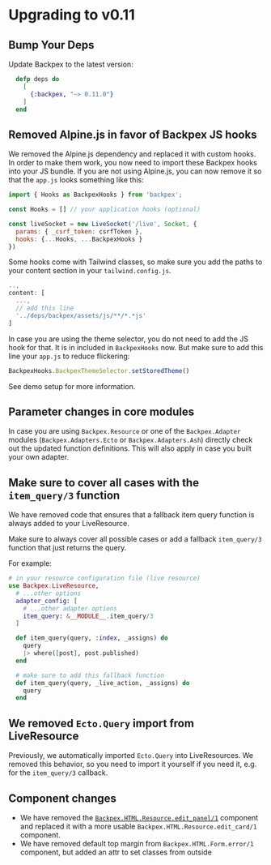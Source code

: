 # Upgrading to v0.11

## Bump Your Deps

Update Backpex to the latest version:

```elixir
  defp deps do
    [
      {:backpex, "~> 0.11.0"}
    ]
  end
```

## Removed Alpine.js in favor of Backpex JS hooks

We removed the Alpine.js dependency and replaced it with custom hooks. In order to make them work, you now need to
import these Backpex hooks into your JS bundle. If you are not using Alpine.js, you can now remove it so that the
`app.js` looks something like this:

```javascript
import { Hooks as BackpexHooks } from 'backpex';

const Hooks = [] // your application hooks (optional)

const liveSocket = new LiveSocket('/live', Socket, {
  params: { _csrf_token: csrfToken },
  hooks: {...Hooks, ...BackpexHooks }
})
```

Some hooks come with Tailwind classes, so make sure you add the paths to your content section in your `tailwind.config.js`.

```javascript
..,
content: [
  ...,
  // add this line
  '../deps/backpex/assets/js/**/*.*js'
]
```

In case you are using the theme selector, you do not need to add the JS hook for that. It is in included in
`BackpexHooks` now. But make sure to add this line your `app.js` to reduce flickering:

```javascript
BackpexHooks.BackpexThemeSelector.setStoredTheme()
```

See demo setup for more information.

## Parameter changes in core modules

In case you are using `Backpex.Resource` or one of the `Backpex.Adapter` modules (`Backpex.Adapters.Ecto` or
`Backpex.Adapters.Ash`) directly check out the updated function definitions. This will also apply in case you built your
own adapter.

## Make sure to cover all cases with the `item_query/3` function

We have removed code that ensures that a fallback item query function is always added to your LiveResource. 

Make sure to always cover all possible cases or add a fallback `item_query/3` function that just returns the query.

For example:

```elixir
# in your resource configuration file (live resource)
use Backpex.LiveResource,
  # ...other options
  adapter_config: [
    # ...other adapter options
    item_query: &__MODULE__.item_query/3
  ]

  def item_query(query, :index, _assigns) do
    query
    |> where([post], post.published)
  end

  # make sure to add this fallback function
  def item_query(query, _live_action, _assigns) do
    query
  end
```

## We removed `Ecto.Query` import from LiveResource

Previously, we automatically imported `Ecto.Query` into LiveResources. We removed this behavior,
so you need to import it yourself if you need it, e.g. for the `item_query/3` callback.

## Component changes

- We have removed the [`Backpex.HTML.Resource.edit_panel/1`]() component and replaced it with a more usable `Backpex.HTML.Resource.edit_card/1` component.
- We have removed default top margin from `Backpex.HTML.Form.error/1` component, but added an attr to set classes from outside
